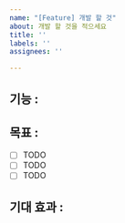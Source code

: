 ```yaml
---
name: "[Feature] 개발 할 것"
about: 개발 할 것을 적으세요
title: ''
labels: ''
assignees: ''

---
```


## 기능 :

## 목표 :
- [ ] TODO
- [ ] TODO
- [ ] TODO

## 기대 효과 :
